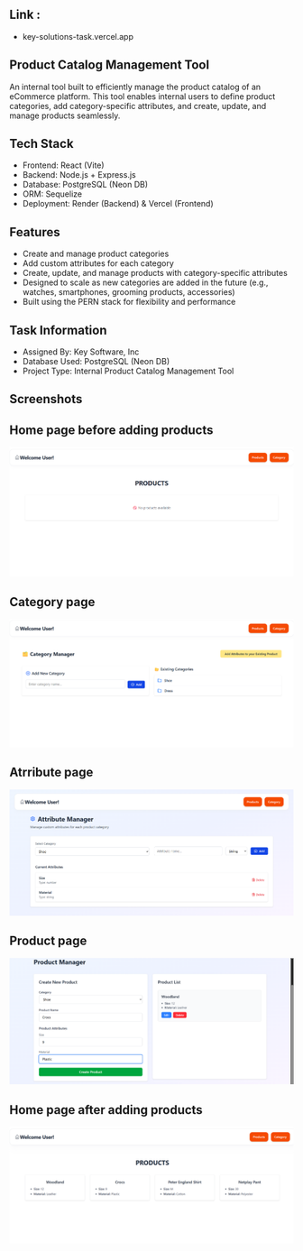 ## Link :
 - key-solutions-task.vercel.app

## Product Catalog Management Tool

An internal tool built to efficiently manage the product catalog of an eCommerce platform.
This tool enables internal users to define product categories, add category-specific attributes, and create, update, and manage products seamlessly.


## Tech Stack
- Frontend: React (Vite)
- Backend: Node.js + Express.js
- Database: PostgreSQL (Neon DB)
- ORM: Sequelize
- Deployment: Render (Backend) & Vercel (Frontend)

## Features
- Create and manage product categories
- Add custom attributes for each category
- Create, update, and manage products with category-specific attributes
- Designed to scale as new categories are added in the future (e.g., watches, smartphones, grooming products, accessories)
- Built using the PERN stack for flexibility and performance

## Task Information
- Assigned By: Key Software, Inc
- Database Used: PostgreSQL (Neon DB)
- Project Type: Internal Product Catalog Management Tool

## Screenshots

## Home page before adding products
![Image 1](Images/img1.png)
## Category page
![Image 2](Images/img2.png)
## Atrribute page
![Image 3](Images/img3.png)
## Product page
![Image 4](Images/img4.png)
## Home page after adding products
![Image 5](Images/img5.png)
